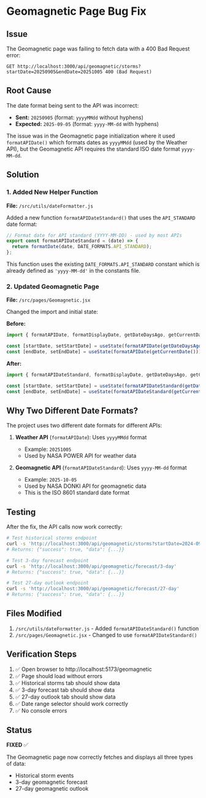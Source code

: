 # Geomagnetic Page Bug Fix

## Issue
The Geomagnetic page was failing to fetch data with a 400 Bad Request error:
```
GET http://localhost:3000/api/geomagnetic/storms?startDate=20250905&endDate=20251005 400 (Bad Request)
```

## Root Cause
The date format being sent to the API was incorrect:
- **Sent:** `20250905` (format: `yyyyMMdd` without hyphens)
- **Expected:** `2025-09-05` (format: `yyyy-MM-dd` with hyphens)

The issue was in the Geomagnetic page initialization where it used `formatAPIDate()` which formats dates as `yyyyMMdd` (used by the Weather API), but the Geomagnetic API requires the standard ISO date format `yyyy-MM-dd`.

## Solution

### 1. Added New Helper Function
**File:** `/src/utils/dateFormatter.js`

Added a new function `formatAPIDateStandard()` that uses the `API_STANDARD` date format:

```javascript
// Format date for API standard (YYYY-MM-DD) - used by most APIs
export const formatAPIDateStandard = (date) => {
  return formatDate(date, DATE_FORMATS.API_STANDARD);
};
```

This function uses the existing `DATE_FORMATS.API_STANDARD` constant which is already defined as `'yyyy-MM-dd'` in the constants file.

### 2. Updated Geomagnetic Page
**File:** `/src/pages/Geomagnetic.jsx`

Changed the import and initial state:

**Before:**
```javascript
import { formatAPIDate, formatDisplayDate, getDateDaysAgo, getCurrentDate } from '../utils/dateFormatter';

const [startDate, setStartDate] = useState(formatAPIDate(getDateDaysAgo(30)));
const [endDate, setEndDate] = useState(formatAPIDate(getCurrentDate()));
```

**After:**
```javascript
import { formatAPIDateStandard, formatDisplayDate, getDateDaysAgo, getCurrentDate } from '../utils/dateFormatter';

const [startDate, setStartDate] = useState(formatAPIDateStandard(getDateDaysAgo(30)));
const [endDate, setEndDate] = useState(formatAPIDateStandard(getCurrentDate()));
```

## Why Two Different Date Formats?

The project uses two different date formats for different APIs:

1. **Weather API** (`formatAPIDate`): Uses `yyyyMMdd` format
   - Example: `20251005`
   - Used by NASA POWER API for weather data

2. **Geomagnetic API** (`formatAPIDateStandard`): Uses `yyyy-MM-dd` format
   - Example: `2025-10-05`
   - Used by NASA DONKI API for geomagnetic data
   - This is the ISO 8601 standard date format

## Testing

After the fix, the API calls now work correctly:

```bash
# Test historical storms endpoint
curl -s 'http://localhost:3000/api/geomagnetic/storms?startDate=2024-09-05&endDate=2024-10-05'
# Returns: {"success": true, "data": {...}}

# Test 3-day forecast endpoint
curl -s 'http://localhost:3000/api/geomagnetic/forecast/3-day'
# Returns: {"success": true, "data": {...}}

# Test 27-day outlook endpoint
curl -s 'http://localhost:3000/api/geomagnetic/forecast/27-day'
# Returns: {"success": true, "data": {...}}
```

## Files Modified

1. `/src/utils/dateFormatter.js` - Added `formatAPIDateStandard()` function
2. `/src/pages/Geomagnetic.jsx` - Changed to use `formatAPIDateStandard()`

## Verification Steps

1. ✅ Open browser to http://localhost:5173/geomagnetic
2. ✅ Page should load without errors
3. ✅ Historical storms tab should show data
4. ✅ 3-day forecast tab should show data
5. ✅ 27-day outlook tab should show data
6. ✅ Date range selector should work correctly
7. ✅ No console errors

## Status
**FIXED** ✅

The Geomagnetic page now correctly fetches and displays all three types of data:
- Historical storm events
- 3-day geomagnetic forecast
- 27-day geomagnetic outlook
